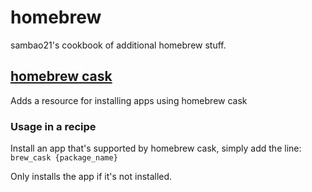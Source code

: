 # homebrew
sambao21's cookbook of additional homebrew stuff.

## [homebrew cask](https://github.com/phinze/homebrew-cask)
Adds a resource for installing apps using homebrew cask

### Usage in a recipe
Install an app that's supported by homebrew cask, simply add the line: `brew_cask {package_name}`

Only installs the app if it's not installed.
